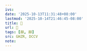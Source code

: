 ```yaml
---
ivs:
date: '2025-10-13T11:31:48+08:00'
lastmod: '2025-10-14T21:46:45-08:00'
title: 󰪭
url: 󰪭
tags: [赫, 赫]
src: GHZR, DCCV
note:
---
```

